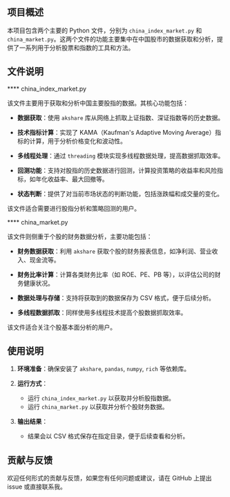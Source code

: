 ## 项目概述

本项目包含两个主要的 Python 文件，分别为 `china_index_market.py` 和 `china_market.py`。这两个文件的功能主要集中在中国股市的数据获取和分析，提供了一系列用于分析股票和指数的工具和方法。

## 文件说明

**** china_index_market.py

该文件主要用于获取和分析中国主要股指的数据。其核心功能包括：

- **数据获取**：使用 `akshare` 库从网络上抓取上证指数、深证指数等的历史数据。
  
- **技术指标计算**：实现了 KAMA（Kaufman's Adaptive Moving Average）指标的计算，用于分析价格变化和波动性。

- **多线程处理**：通过 `threading` 模块实现多线程数据处理，提高数据抓取效率。

- **回测功能**：支持对股指的历史数据进行回测，计算投资策略的收益率和风险指标，如年化收益率、最大回撤等。

- **状态判断**：提供了对当前市场状态的判断功能，包括涨跌幅和成交量的变化。

该文件适合需要进行股指分析和策略回测的用户。

**** china_market.py

该文件则侧重于个股的财务数据分析，主要功能包括：

- **财务数据获取**：利用 `akshare` 获取个股的财务报表信息，如净利润、营业收入、现金流等。

- **财务比率计算**：计算各类财务比率（如 ROE、PE、PB 等），以评估公司的财务健康状况。

- **数据处理与存储**：支持将获取到的数据保存为 CSV 格式，便于后续分析。

- **多线程数据抓取**：同样使用多线程技术提高个股数据抓取效率。

该文件适合关注个股基本面分析的用户。

## 使用说明

1. **环境准备**：确保安装了 `akshare`, `pandas`, `numpy`, `rich` 等依赖库。
   
2. **运行方式**：
   - 运行 `china_index_market.py` 以获取并分析股指数据。
   - 运行 `china_market.py` 以获取并分析个股财务数据。
   
3. **输出结果**：
   - 结果会以 CSV 格式保存在指定目录，便于后续查看和分析。

## 贡献与反馈

欢迎任何形式的贡献与反馈，如果您有任何问题或建议，请在 GitHub 上提出 issue 或直接联系我。